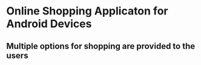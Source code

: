 # Online Shopping Applicaton for Android Devices
## Multiple options for shopping are provided to the users